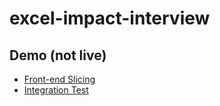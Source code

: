 # excel-impact-interview

## Demo (not live)
- [Front-end Slicing](https://streamable.com/dt07w)
- [Integration Test](https://streamable.com/qa3xr)
